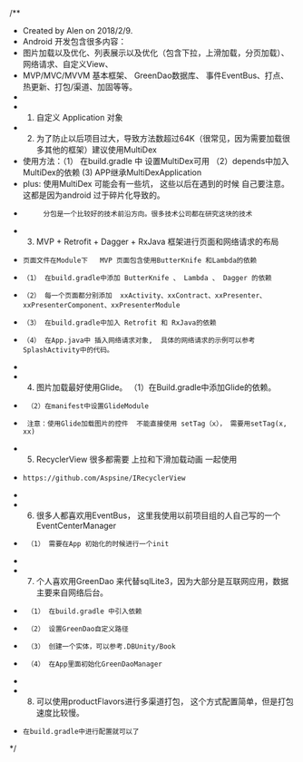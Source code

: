 /**
 * Created by Alen on 2018/2/9.
 *  Android 开发包含很多内容：
 *  图片加载以及优化、列表展示以及优化（包含下拉，上滑加载，分页加载）、网络请求、自定义View、
 *  MVP/MVC/MVVM 基本框架、 GreenDao数据库、 事件EventBus、打点、热更新、打包/渠道、加固等等。
 *
 * 1. 自定义 Application 对象
 * 2. 为了防止以后项目过大，导致方法数超过64K（很常见，因为需要加载很多其他的框架）建议使用MultiDex
 *    使用方法：（1） 在build.gradle 中 设置MultiDex可用 （2）depends中加入MultiDex的依赖 (3) APP继承MultiDexApplication
 *    plus: 使用MultiDex 可能会有一些坑， 这些以后在遇到的时候 自己要注意。这都是因为android 过于碎片化导致的。
 *          分包是一个比较好的技术前沿方向。很多技术公司都在研究这块的技术
 *  3. MVP + Retrofit + Dagger + RxJava 框架进行页面和网络请求的布局
 *     页面文件在Module下   MVP 页面包含使用ButterKnife 和Lambda的依赖
 *     （1） 在build.gradle中添加 ButterKnife 、 Lambda 、 Dagger 的依赖
 *     （2） 每一个页面都分别添加  xxActivity、xxContract、xxPresenter、xxPresenterComponent、xxPresenterModule
 *     （3） 在build.gradle中加入 Retrofit 和 RxJava的依赖
 *     （4） 在App.java中 插入网络请求对象,  具体的网络请求的示例可以参考SplashActivity中的代码。
 *
 *  4. 图片加载最好使用Glide。 （1）在Build.gradle中添加Glide的依赖。
 *      （2）在manifest中设置GlideModule
 *      注意：使用Glide加载图片的控件  不能直接使用 setTag（x）， 需要用setTag(x, xx)
 *  5. RecyclerView  很多都需要  上拉和下滑加载动画  一起使用
 *     https://github.com/Aspsine/IRecyclerView
 *
 *  6. 很多人都喜欢用EventBus， 这里我使用以前项目组的人自己写的一个EventCenterManager
 *      （1） 需要在App 初始化的时候进行一个init
 *
 *  7. 个人喜欢用GreenDao 来代替sqlLite3，因为大部分是互联网应用，数据主要来自网络后台。
 *      （1） 在build.gradle 中引入依赖
 *      （2） 设置GreenDao自定义路径
 *      （3） 创建一个实体，可以参考.DBUnity/Book
 *      （4） 在App里面初始化GreenDaoManager
 *
 *  8. 可以使用productFlavors进行多渠道打包， 这个方式配置简单，但是打包速度比较慢。
 *     在build.gradle中进行配置就可以了
 */
